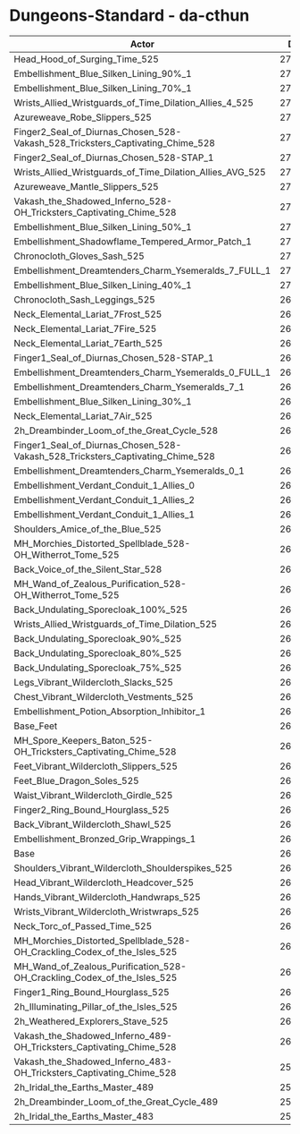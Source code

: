 # Dungeons-Standard - da-cthun
| Actor | DPS | Increase |
|---|:---:|:---:|
|Head_Hood_of_Surging_Time_525|277720|3.80%|
|Embellishment_Blue_Silken_Lining_90%_1|273154|2.09%|
|Embellishment_Blue_Silken_Lining_70%_1|271922|1.63%|
|Wrists_Allied_Wristguards_of_Time_Dilation_Allies_4_525|271880|1.62%|
|Azureweave_Robe_Slippers_525|271717|1.56%|
|Finger2_Seal_of_Diurnas_Chosen_528-Vakash_528_Tricksters_Captivating_Chime_528|271498|1.47%|
|Finger2_Seal_of_Diurnas_Chosen_528-STAP_1|271232|1.38%|
|Wrists_Allied_Wristguards_of_Time_Dilation_Allies_AVG_525|271054|1.31%|
|Azureweave_Mantle_Slippers_525|271017|1.29%|
|Vakash_the_Shadowed_Inferno_528-OH_Tricksters_Captivating_Chime_528|270963|1.27%|
|Embellishment_Blue_Silken_Lining_50%_1|270687|1.17%|
|Embellishment_Shadowflame_Tempered_Armor_Patch_1|270459|1.09%|
|Chronocloth_Gloves_Sash_525|270371|1.05%|
|Embellishment_Dreamtenders_Charm_Ysemeralds_7_FULL_1|270078|0.94%|
|Embellishment_Blue_Silken_Lining_40%_1|270045|0.93%|
|Chronocloth_Sash_Leggings_525|269988|0.91%|
|Neck_Elemental_Lariat_7Frost_525|269875|0.87%|
|Neck_Elemental_Lariat_7Fire_525|269805|0.84%|
|Neck_Elemental_Lariat_7Earth_525|269617|0.77%|
|Finger1_Seal_of_Diurnas_Chosen_528-STAP_1|269565|0.75%|
|Embellishment_Dreamtenders_Charm_Ysemeralds_0_FULL_1|269556|0.75%|
|Embellishment_Dreamtenders_Charm_Ysemeralds_7_1|269523|0.74%|
|Embellishment_Blue_Silken_Lining_30%_1|269403|0.69%|
|Neck_Elemental_Lariat_7Air_525|269239|0.63%|
|2h_Dreambinder_Loom_of_the_Great_Cycle_528|269074|0.57%|
|Finger1_Seal_of_Diurnas_Chosen_528-Vakash_528_Tricksters_Captivating_Chime_528|269024|0.55%|
|Embellishment_Dreamtenders_Charm_Ysemeralds_0_1|268932|0.52%|
|Embellishment_Verdant_Conduit_1_Allies_0|268812|0.47%|
|Embellishment_Verdant_Conduit_1_Allies_2|268810|0.47%|
|Embellishment_Verdant_Conduit_1_Allies_1|268762|0.45%|
|Shoulders_Amice_of_the_Blue_525|268593|0.39%|
|MH_Morchies_Distorted_Spellblade_528-OH_Witherrot_Tome_525|268561|0.38%|
|Back_Voice_of_the_Silent_Star_528|268543|0.37%|
|MH_Wand_of_Zealous_Purification_528-OH_Witherrot_Tome_525|268401|0.32%|
|Back_Undulating_Sporecloak_100%_525|268358|0.30%|
|Wrists_Allied_Wristguards_of_Time_Dilation_525|268325|0.29%|
|Back_Undulating_Sporecloak_90%_525|268265|0.27%|
|Back_Undulating_Sporecloak_80%_525|268227|0.25%|
|Back_Undulating_Sporecloak_75%_525|268185|0.24%|
|Legs_Vibrant_Wildercloth_Slacks_525|268070|0.19%|
|Chest_Vibrant_Wildercloth_Vestments_525|268002|0.17%|
|Embellishment_Potion_Absorption_Inhibitor_1|267809|0.10%|
|Base_Feet|267790|0.09%|
|MH_Spore_Keepers_Baton_525-OH_Tricksters_Captivating_Chime_528|267717|0.06%|
|Feet_Vibrant_Wildercloth_Slippers_525|267706|0.06%|
|Feet_Blue_Dragon_Soles_525|267584|0.01%|
|Waist_Vibrant_Wildercloth_Girdle_525|267583|0.01%|
|Finger2_Ring_Bound_Hourglass_525|267571|0.01%|
|Back_Vibrant_Wildercloth_Shawl_525|267562|0.00%|
|Embellishment_Bronzed_Grip_Wrappings_1|267559|0.00%|
|Base|267553|0.00%|
|Shoulders_Vibrant_Wildercloth_Shoulderspikes_525|267552|0.00%|
|Head_Vibrant_Wildercloth_Headcover_525|267538|-0.01%|
|Hands_Vibrant_Wildercloth_Handwraps_525|267423|-0.05%|
|Wrists_Vibrant_Wildercloth_Wristwraps_525|267221|-0.12%|
|Neck_Torc_of_Passed_Time_525|267167|-0.14%|
|MH_Morchies_Distorted_Spellblade_528-OH_Crackling_Codex_of_the_Isles_525|266900|-0.24%|
|MH_Wand_of_Zealous_Purification_528-OH_Crackling_Codex_of_the_Isles_525|266711|-0.31%|
|Finger1_Ring_Bound_Hourglass_525|266493|-0.40%|
|2h_Illuminating_Pillar_of_the_Isles_525|265992|-0.58%|
|2h_Weathered_Explorers_Stave_525|265048|-0.94%|
|Vakash_the_Shadowed_Inferno_489-OH_Tricksters_Captivating_Chime_528|260206|-2.75%|
|Vakash_the_Shadowed_Inferno_483-OH_Tricksters_Captivating_Chime_528|258833|-3.26%|
|2h_Iridal_the_Earths_Master_489|253804|-5.14%|
|2h_Dreambinder_Loom_of_the_Great_Cycle_489|253715|-5.17%|
|2h_Iridal_the_Earths_Master_483|251951|-5.83%|
